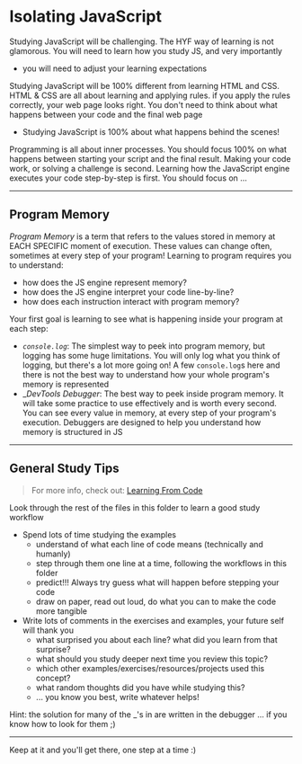 # Isolating JavaScript

Studying JavaScript will be challenging. The HYF way of learning is not glamorous. You will need to learn how you study JS, and very importantly

- you will need to adjust your learning expectations

Studying JavaScript will be 100% different from learning HTML and CSS. HTML & CSS are all about learning and applying rules. if you apply the rules correctly, your web page looks right. You don't need to think about what happens between your code and the final web page

- Studying JavaScript is 100% about what happens behind the scenes!

Programming is all about inner processes. You should focus 100% on what happens between starting your script and the final result. Making your code work, or solving a challenge is second. Learning how the JavaScript engine executes your code step-by-step is first. You should focus on ...

---

## Program Memory

_Program Memory_ is a term that refers to the values stored in memory at EACH SPECIFIC moment of execution. These values can change often, sometimes at every step of your program! Learning to program requires you to understand:

- how does the JS engine represent memory?
- how does the JS engine interpret your code line-by-line?
- how does each instruction interact with program memory?

Your first goal is learning to see what is happening inside your program at each step:

- _`console.log`_: The simplest way to peek into program memory, but logging has some huge limitations. You will only log what you think of logging, but there's a lot more going on! A few `console.log`s here and there is not the best way to understand how your whole program's memory is represented
- \__DevTools Debugger_: The best way to peek inside program memory. It will take some practice to use effectively and is worth every second. You can see every value in memory, at every step of your program's execution. Debuggers are designed to help you understand how memory is structured in JS

---

## General Study Tips

> For more info, check out: [Learning From Code](https://home.hackyourfuture.be/students/study-tips/learning-from-code)

Look through the rest of the files in this folder to learn a good study workflow

- Spend lots of time studying the examples
  - understand of what each line of code means (technically and humanly)
  - step through them one line at a time, following the workflows in this folder
  - predict!!! Always try guess what will happen before stepping your code
  - draw on paper, read out loud, do what you can to make the code more tangible
- Write lots of comments in the exercises and examples, your future self will thank you
  - what surprised you about each line? what did you learn from that surprise?
  - what should you study deeper next time you review this topic?
  - which other examples/exercises/resources/projects used this concept?
  - what random thoughts did you have while studying this?
  - ... you know you best, write whatever helps!

Hint: the solution for many of the \_'s in are written in the debugger ... if you know how to look for them ;)

---

Keep at it and you'll get there, one step at a time :)
